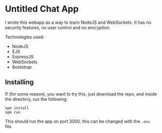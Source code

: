 # Untitled Chat App
I wrote this webapp as a way to learn NodeJS and WebSockets. It has no security features, no user control and no encryption.

Technologies used:
* NodeJS
* EJS
* ExpressJS
* WebSockets
* Bootstrap

## Installing
If (for some reason), you want to try this, just download the repo, and inside the directory, run the following:
```console
npm install
npm run
```
This should run the app on port 3000, this can be changed with the `.env` file.
